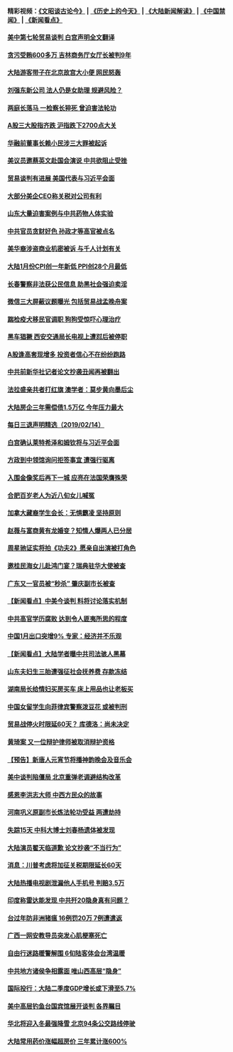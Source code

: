 #### 精彩视频：[《文昭谈古论今》](http://45.76.195.252/wenzhao) | [《历史上的今天》](http://45.76.195.252/today-in-history) | [《大陆新闻解读》](http://45.76.195.252/ntdtv-comedy) | [《中国禁闻》](http://45.76.195.252/ntdtv-news) | [《新闻看点》](http://45.76.195.252/news-insight) 

 #### [美中第七轮贸易谈判 白宫声明全文翻译](../pages/nsc413/n11047539.md?t=02151536) 


#### [贪污受贿600多万 吉林商务厅女厅长被判9年](../pages/nsc413/n11047175.md?t=02151536) 

#### [大陆游客带子在北京故宫大小便 网民怒轰](../pages/nsc413/n11046693.md?t=02151536) 

#### [刘强东新公司 法人仍是女助理 规避风险？](../pages/nsc413/n11046556.md?t=02151536) 

#### [两庭长落马 一检察长猝死 曾迫害法轮功](../pages/nsc413/n11045056.md?t=02151536) 

#### [A股三大股指齐跌 沪指跌下2700点大关](../pages/nsc413/n11046901.md?t=02151536) 

#### [华融前董事长赖小民涉三大罪被起诉](../pages/nsc413/n11046919.md?t=02151536) 

#### [美议员邀蔡英文赴国会演说 中共欲阻止受挫](../pages/nsc413/n11046790.md?t=02151536) 

#### [贸易谈判有进展 美国代表与习近平会面](../pages/nsc413/n11046943.md?t=02151536) 

#### [大部分美企CEO称关税对公司有利](../pages/nsc413/n11046799.md?t=02151536) 

#### [山东大量迫害案例与中共药物人体实验](../pages/nsc413/n11045334.md?t=02151536) 

#### [中共官员贪财好色 孙政才等高官被点名](../pages/nsc413/n11046748.md?t=02151536) 

#### [美华裔涉盗商业机密被诉 与千人计划有关](../pages/nsc413/n11045838.md?t=02151536) 

#### [大陆1月份CPI创一年新低 PPI创28个月最低](../pages/nsc413/n11046295.md?t=02151536) 

#### [长春警察非法获公民信息 助黑社会强迫卖淫](../pages/nsc413/n11046410.md?t=02151536) 

#### [微信三大屏蔽议题曝光 包括贸易战孟晚舟案](../pages/nsc413/n11046643.md?t=02151536) 

#### [踹检疫犬移民官调职 狗狗受惊吓心理治疗](../pages/nsc413/n11046399.md?t=02151536) 

#### [黑车猖獗 西安交通局长电视上遭怼后被停职](../pages/nsc413/n11046158.md?t=02151536) 

#### [A股逢高套现增多 投资者信心不在纷纷跑路](../pages/nsc413/n11046180.md?t=02151536) 

#### [中共前新华社记者论文抄袭丑闻再被翻出](../pages/nsc413/n11046117.md?t=02151536) 

#### [法拉盛亲共者打红旗 澳学者：莫步黄向墨后尘](../pages/nsc413/n11044321.md?t=02151536) 

#### [大陆房企三年需偿债1.5万亿 今年压力最大](../pages/nsc413/n11045762.md?t=02151536) 

#### [每日三退声明精选（2019/02/14）](../pages/nsc413/n11046141.md?t=02151536) 

#### [白宫确认莱特希泽和姆钦将与习近平会面](../pages/nsc413/n11045630.md?t=02151536) 

#### [方政到中领馆询问拒签事宜 遭强行驱离](../pages/nsc413/n11045588.md?t=02151536) 

#### [入围金像奖后再下一城 应亮在法国荣膺殊荣](../pages/nsc413/n11045701.md?t=02151536) 

#### [合肥百岁老人为近八旬女儿喊冤](../pages/nsc413/n11045460.md?t=02151536) 

#### [加拿大藏裔学生会长：无惧霸凌 坚持原则](../pages/nsc413/n11045532.md?t=02151536) 

#### [赵薇与富商黄有龙婚变？知情人爆两人已分居](../pages/nsc413/n11042957.md?t=02151536) 

#### [周星驰证实将拍《功夫2》愿亲自出演被打角色](../pages/nsc413/n11045482.md?t=02151536) 

#### [邀桂民海女儿赴鸿门宴？瑞典驻华大使被查](../pages/nsc413/n11045344.md?t=02151536) 

#### [广东又一官员被“秒杀” 肇庆副市长被查](../pages/nsc413/n11045485.md?t=02151536) 

#### [【新闻看点】中美今谈判 料将讨论落实机制](../pages/nsc413/n11045020.md?t=02151536) 

#### [中共高官学历腐败 达到令人匪夷所思的程度](../pages/nsc413/n11045364.md?t=02151536) 

#### [中国1月出口突增9% 专家：经济并不乐观](../pages/nsc413/n11045101.md?t=02151536) 

#### [【新闻看点】大陆学者曝中共司法骇人黑幕](../pages/nsc413/n11045249.md?t=02151536) 

#### [山东夫妇生三胎遭强征社会抚养费 存款冻结](../pages/nsc413/n11045317.md?t=02151536) 

#### [湖南局长给情妇买房买车 床上用品也让老板买](../pages/nsc413/n11045333.md?t=02151536) 

#### [中国女留学生向菲律宾警察泼豆花 或被判刑](../pages/nsc413/n11045199.md?t=02151536) 

#### [贸易战停火时限延60天？ 库德洛：尚未决定](../pages/nsc413/n11045299.md?t=02151536) 

#### [黄琦案 又一位辩护律师被取消辩护资格](../pages/nsc413/n11045278.md?t=02151536) 

#### [【预告】新唐人元宵节将播神韵晚会及音乐会](../pages/nsc413/n11043038.md?t=02151536) 

#### [美中谈判陷僵局 北京重弹老调避结构改革](../pages/nsc413/n11045171.md?t=02151536) 

#### [感恩李洪志大师 中西方民众的故事](../pages/nsc413/n11042473.md?t=02151536) 

#### [河南巩义原副市长炼法轮功受益 两遭劫持](../pages/nsc413/n11044815.md?t=02151536) 

#### [失踪15天 中科大博士刘春杨遗体被发现](../pages/nsc413/n11044153.md?t=02151536) 

#### [大陆演员翟天临道歉 论文抄袭“不当行为”](../pages/nsc413/n11044437.md?t=02151536) 


#### [消息：川普考虑将加征关税期限延长60天](../pages/nsc413/n11044512.md?t=02151536) 

#### [大陆热播电视剧泄漏他人手机号 判赔3.5万](../pages/nsc413/n11044216.md?t=02151536) 

#### [印度称雷达能发现 中共歼20隐身真有问题？](../pages/nsc413/n11044278.md?t=02151536) 

#### [台过年防非洲猪瘟 16例罚20万 7例遭遣返](../pages/nsc413/n11044214.md?t=02151536) 

#### [广西一网安教导员突发心肌梗塞死亡](../pages/nsc413/n11043978.md?t=02151536) 

#### [自由行迷路暖警解围 6旬陆客体会台湾温暖](../pages/nsc413/n11044076.md?t=02151536) 

#### [中共地方诸侯争相露面 唯山西高层“隐身”](../pages/nsc413/n11043755.md?t=02151536) 

#### [国际投行：大陆二季度GDP增长或下滑至5.7%](../pages/nsc413/n11043495.md?t=02151536) 

#### [美中高层钓鱼台国宾馆展开谈判 各界瞩目](../pages/nsc413/n11043715.md?t=02151536) 

#### [华北将迎入冬最强降雪 北京94条公交路线停驶](../pages/nsc413/n11043587.md?t=02151536) 

#### [大陆常用药价涨幅超房价 三年累计涨600%](../pages/nsc413/n11042769.md?t=02151536) 

